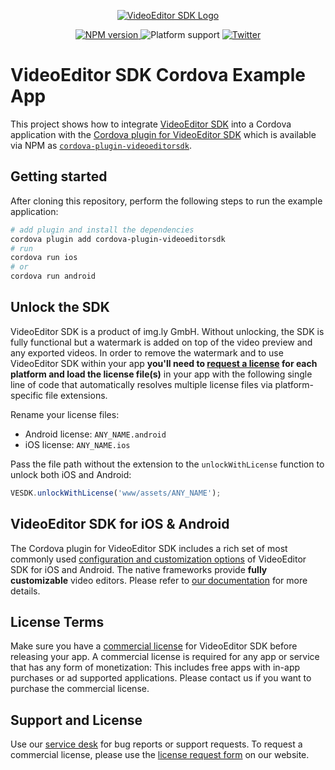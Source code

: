 <p align="center">
  <a href="https://www.photoeditorsdk.com/?utm_campaign=Projects&utm_source=Github&utm_medium=VESDK&utm_content=Cordova-Demo">
    <img src="https://static.photoeditorsdk.com/vesdk/vesdk-logo-s.svg" alt="VideoEditor SDK Logo"/>
  </a>
</p>
<p align="center">
  <a href="https://npmjs.org/package/cordova-plugin-videoeditorsdk">
    <img src="https://img.shields.io/npm/v/cordova-plugin-videoeditorsdk.svg" alt="NPM version">
  </a>
  <img src="https://img.shields.io/badge/platforms-android%20|%20ios-lightgrey.svg" alt="Platform support">
  <a href="http://twitter.com/VideoEditorSDK">
    <img src="https://img.shields.io/badge/twitter-@VideoEditorSDK-blue.svg?style=flat" alt="Twitter">
  </a>
</p>

# VideoEditor SDK Cordova Example App

This project shows how to integrate [VideoEditor SDK](https://www.videoeditorsdk.com/?utm_campaign=Projects&utm_source=Github&utm_medium=VESDK&utm_content=Cordova-Demo) into a Cordova application with the [Cordova plugin for VideoEditor SDK](https://github.com/imgly/vesdk-cordova) which is available via NPM as [`cordova-plugin-videoeditorsdk`](https://www.npmjs.com/package/cordova-plugin-videoeditorsdk).

## Getting started

After cloning this repository, perform the following steps to run the example application:

```sh
# add plugin and install the dependencies
cordova plugin add cordova-plugin-videoeditorsdk
# run
cordova run ios
# or
cordova run android
```

## Unlock the SDK

VideoEditor SDK is a product of img.ly GmbH. Without unlocking, the SDK is fully functional but a watermark is added on top of the video preview and any exported videos.
In order to remove the watermark and to use VideoEditor SDK within your app **you'll need to [request a license](https://account.photoeditorsdk.com/pricing?product=vesdk&?utm_campaign=Projects&utm_source=Github&utm_medium=VESDK&utm_content=Cordova-Demo) for each platform and load the license file(s)** in your app with the following single line of code that automatically resolves multiple license files via platform-specific file extensions.

Rename your license files:
- Android license: `ANY_NAME.android`
- iOS license: `ANY_NAME.ios`

Pass the file path without the extension to the `unlockWithLicense` function to unlock both iOS and Android:
```js
VESDK.unlockWithLicense('www/assets/ANY_NAME');
```

## VideoEditor SDK for iOS & Android

The Cordova plugin for VideoEditor SDK includes a rich set of most commonly used [configuration and customization options](https://github.com/imgly/vesdk-cordova/blob/master/types/configuration.ts) of VideoEditor SDK for iOS and Android. The native frameworks provide **fully customizable** video editors. Please refer to [our documentation](https://docs.videoeditorsdk.com/?utm_campaign=Projects&utm_source=Github&utm_medium=VESDK&utm_content=Cordova-Demo) for more details.

## License Terms

Make sure you have a [commercial license](https://account.photoeditorsdk.com/pricing?product=vesdk&?utm_campaign=Projects&utm_source=Github&utm_medium=VESDK&utm_content=Cordova-Demo) for VideoEditor SDK before releasing your app.
A commercial license is required for any app or service that has any form of monetization: This includes free apps with in-app purchases or ad supported applications. Please contact us if you want to purchase the commercial license.

## Support and License

Use our [service desk](http://support.videoeditorsdk.com) for bug reports or support requests. To request a commercial license, please use the [license request form](https://account.photoeditorsdk.com/pricing?product=vesdk&?utm_campaign=Projects&utm_source=Github&utm_medium=VESDK&utm_content=Cordova-Demo) on our website.
